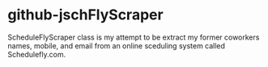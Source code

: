 github-jschFlyScraper
=====================

ScheduleFlyScraper class is my attempt to be extract my former coworkers names, mobile, and email from an online sceduling system called Schedulefly.com.
